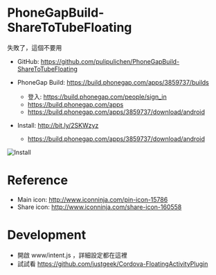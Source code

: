 # PhoneGapBuild-ShareToTubeFloating

失敗了，這個不要用

- GitHub: https://github.com/pulipulichen/PhoneGapBuild-ShareToTubeFloating
- PhoneGap Build: https://build.phonegap.com/apps/3859737/builds
    * 登入: https://build.phonegap.com/people/sign_in
    * https://build.phonegap.com/apps
    * https://build.phonegap.com/apps/3859737/download/android

- Install: http://bit.ly/2SKWzyz
    * https://build.phonegap.com/apps/3859737/download/android

![Install](https://chart.googleapis.com/chart?chs=116x116&cht=qr&chl=https://build.phonegap.com/apps/3859737/install/jAuG33sd1JgqxRQ2xedN&chld=L|1&choe=UTF-8)

# Reference
- Main icon: http://www.iconninja.com/pin-icon-15786
- Share icon: http://www.iconninja.com/share-icon-160558

# Development

- 開啟 www/intent.js ，詳細設定都在這裡
- 試試看 https://github.com/justgeek/Cordova-FloatingActivityPlugin